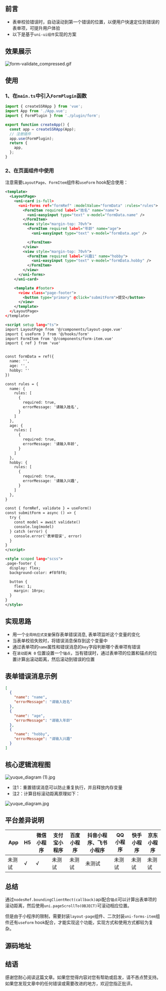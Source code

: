 
## 前言

- 表单校验错误时，自动滚动到第一个错误的位置，以便用户快速定位到错误的表单项，可提升用户体验
- 以下是基于`uni-ui组件`实现的方案

## 效果展示
![form-validate_compressed.gif](https://p0-xtjj-private.juejin.cn/tos-cn-i-73owjymdk6/bc7cf12223b7443da6d01cde0bb649f0~tplv-73owjymdk6-jj-mark-v1:0:0:0:0:5o6Y6YeR5oqA5pyv56S-5Yy6IEAgUGxhbmNrX0hv:q75.awebp?policy=eyJ2bSI6MywidWlkIjoiMjQwMDk4OTEyNTgxMjMwMiJ9&rk3s=e9ecf3d6&x-orig-authkey=f32326d3454f2ac7e96d3d06cdbb035152127018&x-orig-expires=1741250438&x-orig-sign=yGiiVPDZpN67fc22ZHRC%2B9y7YM8%3D)

## 使用

### 1、在`main.ts`中引入`FormPlugin`函数

```ts
import { createSSRApp } from 'vue';
import App from './App.vue';
import { FormPlugin } from './plugin/form';

export function createApp() {
  const app = createSSRApp(App);
  // 注册插件
  app.use(FormPlugin); 
  return {
    app,
  };
}

```

### 2、在页面组件中使用

注意需要`LayoutPage`、`FormItem`组件和`useForm` hook配合使用：

```xml
<template>
  <LayoutPage>
    <uni-card is-full>
      <uni-forms ref="formRef" :modelValue="formData" :rules="rules">
        <FormItem required label="姓名" name="name">
          <uni-easyinput type="text" v-model="formData.name" />
        </FormItem>
        <view style="margin-top: 70vh">
          <FormItem required label="年龄" name="age">
            <uni-easyinput type="text" v-model="formData.age" />

          </FormItem>
        </view>
        <view style="margin-top: 70vh">
          <FormItem required label="兴趣1" name="hobby">
            <uni-easyinput type="text" v-model="formData.hobby" />
          </FormItem>
        </view>
      </uni-forms>
    </uni-card>

    <template #footer>
      <view class="page-footer">
        <button type="primary" @click="submitForm">提交</button>
      </view>
    </template>
  </LayoutPage>
</template>

<script setup lang="ts">
import LayoutPage from '@/components/layout-page.vue'
import { useForm } from '@/hooks/form'
import FormItem from '@/components/form-item.vue'
import { ref } from 'vue'


const formData = ref({
  name: '',
  age: '',
  hobby: ''
})

const rules = {
  name: {
    rules: [
      {
        required: true,
        errorMessage: '请输入姓名',
      }
    ]
  },
  age: {
    rules: [
      {
        required: true,
        errorMessage: '请输入年龄',
      }
    ]
  },
  hobby: {
    rules: [
      {
        required: true,
        errorMessage: '请输入兴趣',
      }
    ]
  },
}

const { formRef, validate } = useForm()
const submitForm = async () => {
  try {
    const model = await validate()
    console.log(model)
  } catch (error) {
    console.error('表单错误', error)
  }
}
</script>

<style scoped lang="scss">
.page-footer {
  display: flex;
  background-color: #f8f8f8;

  button {
    flex: 1;
    margin: 10rpx;
  }
}
</style>
```

## 实现思路

- 用一个`全局响应式变量`保存表单错误消息, 表单项监听这个变量的变化
- 当表单校验失败时，将错误消息保存到这个变量中
- 通过表单项的`name`属性和错误消息的`key`字段判断哪个表单项有错误
- 在`滚动距离 0` 位置设置一个`锚点`，当有错误时，通过表单项的位置和锚点的位置计算出滚动距离，然后滚动到错误的位置

## 表单错误消息示例

```json
[
  {
    "name": "name",
    "errorMessage": "请输入姓名"
  },
  {
    "name": "age",
    "errorMessage": "请输入年龄"
  },
  {
    "name": "hobby",
    "errorMessage": "请输入兴趣"
  }
]
```



## 核心逻辑流程图

![yuque_diagram (1).jpg](https://p0-xtjj-private.juejin.cn/tos-cn-i-73owjymdk6/d36f999099704a24afbe2832842d5064~tplv-73owjymdk6-jj-mark-v1:0:0:0:0:5o6Y6YeR5oqA5pyv56S-5Yy6IEAgUGxhbmNrX0hv:q75.awebp?policy=eyJ2bSI6MywidWlkIjoiMjQwMDk4OTEyNTgxMjMwMiJ9&rk3s=e9ecf3d6&x-orig-authkey=f32326d3454f2ac7e96d3d06cdbb035152127018&x-orig-expires=1741251224&x-orig-sign=Bv0VV75F6z3RFC0elaKhLZN3FPw%3D)
- 注1：重置错误消息可以防止重复执行，并且释放内存变量
- 注2：计算目标滚动距离原理如下：

![yuque_diagram.jpg](https://p0-xtjj-private.juejin.cn/tos-cn-i-73owjymdk6/39f48efe37d24e23a9084eb9b755bf87~tplv-73owjymdk6-jj-mark-v1:0:0:0:0:5o6Y6YeR5oqA5pyv56S-5Yy6IEAgUGxhbmNrX0hv:q75.awebp?policy=eyJ2bSI6MywidWlkIjoiMjQwMDk4OTEyNTgxMjMwMiJ9&rk3s=e9ecf3d6&x-orig-authkey=f32326d3454f2ac7e96d3d06cdbb035152127018&x-orig-expires=1741251238&x-orig-sign=6LR4R4M4dP68rYHCQglYfa3Ft7c%3D)

## 平台差异说明

| App |	H5 | 微信小程序 |	支付宝小程序 | 百度小程序 |	抖音小程序、飞书小程序 |	QQ小程序 |	快手小程序 |	京东小程序 |
| -- | -- | -- | -- | -- | -- |-- | -- | -- |
| 未测试 | √ | √ | 未测试 | 未测试 | 未测试 | 未测试 | 未测试 | 未测试 |

## 总结
通过`nodesRef.boundingClientRect(callback)`api配合`锚点`可以计算出表单项的滚动距离，然后使用`uni.pageScrollTo(OBJECT)`可滚动相应位置。

但是由于小程序的限制，需要封装`layout-page`组件、二次封装`uni-forms-item`组件还有`useForm` hook配合，才能实现这个功能，实现方式和使用方式都较为复杂。


## 源码地址

## 结语
感谢您耐心阅读这篇文章。如果您觉得内容对您有帮助或启发，请不吝点赞支持。如果您发现文章中的任何错误或需要改进的地方，欢迎您指正批评。
